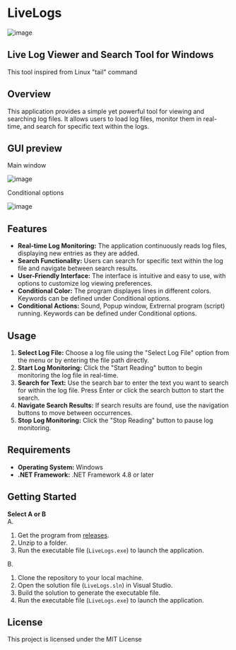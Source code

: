# LiveLogs
![image](https://github.com/limbo666/LiveLogs/assets/331155/df2efe86-229a-49c1-99ce-32d22ab8ecda)

## Live Log Viewer and Search Tool for Windows
This tool inspired from Linux "tail" command 

## Overview
This application provides a simple yet powerful tool for viewing and searching log files. It allows users to load log files, monitor them in real-time, and search for specific text within the logs.

## GUI preview
Main window

![image](https://github.com/limbo666/LiveLogs/assets/331155/b46027ad-840d-4aa8-a65f-c75e8040b915)

Conditional options

![image](https://github.com/limbo666/LiveLogs/assets/331155/6fcdb73f-6d32-4887-b75c-677099a83a7c)



## Features
- **Real-time Log Monitoring:** The application continuously reads log files, displaying new entries as they are added.
- **Search Functionality:** Users can search for specific text within the log file and navigate between search results.
- **User-Friendly Interface:** The interface is intuitive and easy to use, with options to customize log viewing preferences.
- **Conditional Color:** The program displayes lines in different colors. Keywords can be defined under Conditional options.
- **Conditional Actions:** Sound, Popup window, Extrernal program (script) running. Keywords can be defined under Conditional options.

## Usage
1. **Select Log File:** Choose a log file using the "Select Log File" option from the menu or by entering the file path directly.
2. **Start Log Monitoring:** Click the "Start Reading" button to begin monitoring the log file in real-time.
3. **Search for Text:** Use the search bar to enter the text you want to search for within the log file. Press Enter or click the search button to start the search.
4. **Navigate Search Results:** If search results are found, use the navigation buttons to move between occurrences.
5. **Stop Log Monitoring:** Click the "Stop Reading" button to pause log monitoring.

## Requirements
- **Operating System:** Windows
- **.NET Framework:** .NET Framework 4.8 or later

## Getting Started
**Select A or B** <br>
A.
1. Get the program from [releases](https://github.com/limbo666/LiveLogs/releases).
2. Unzip to a folder.
3. Run the executable file (`LiveLogs.exe`) to launch the application.

B.
1. Clone the repository to your local machine.
2. Open the solution file (`LiveLogs.sln`) in Visual Studio.
3. Build the solution to generate the executable file.
4. Run the executable file (`LiveLogs.exe`) to launch the application.

## License
This project is licensed under the MIT License
